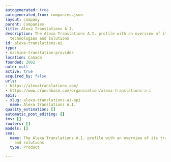 ```yaml
---
autogenerated: true
autogenerated_from: companies.json
layout: company
parent: Companies
title: Alexa Translations A.I.
description: The Alexa Translations A.I. profile with an overview of its translation
  technologies and solutions
id: alexa-translations-ai
type:
- machine-translation-provider
location: Canada
founded: 2002
note: null
active: true
acquired_by: false
urls:
- https://alexatranslations.com/
- https://www.crunchbase.com/organization/alexa-translations-a-i
apis:
- slug: alexa-translations-ai-api
  name: Alexa Translations A.I.
quality_estimation: []
automatic_post_editing: []
tms: []
routers: []
models: []
seo:
  name: The Alexa Translations A.I. profile with an overview of its translation technologies
    and solutions
  type: Product

---
```


